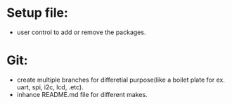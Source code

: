 # Setup file:
- user control to add or remove the packages.


# Git:
- create multiple branches for differetial purpose(like a boilet plate for
    ex. uart, spi, i2c, lcd, .etc).
- inhance README.md file for different makes.

